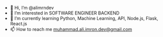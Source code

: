 - 👋 Hi, I’m @alimrndev
- 👀 I’m interested in SOFTWARE ENGINEER BACKEND
- 🌱 I’m currently learning Python, Machine Learning, API, Node.js, Flask, React.js
- 📫 How to reach me muhammad.ali.imron.dev@gmail.com

<!---
alimrndev/alimrndev is a ✨ special ✨ repository because its `README.md` (this file) appears on your GitHub profile.
You can click the Preview link to take a look at your changes.
--->
